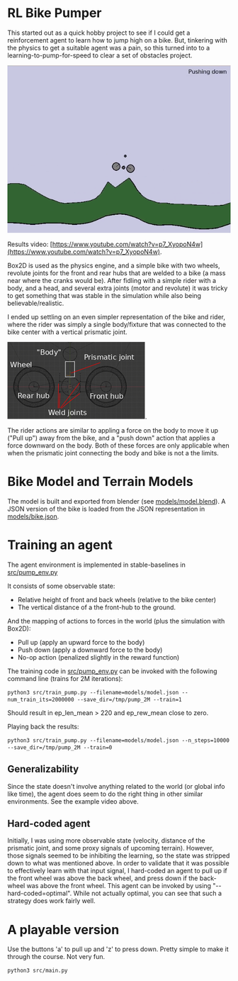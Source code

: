 # RL Bike Pumper

This started out as a quick hobby project to see if I could get
a reinforcement agent to learn how to jump high on a bike. But,
tinkering with the physics to get a suitable agent was a pain,
so this turned into to a learning-to-pump-for-speed to clear a
set of obstacles project.

![doc/screenshot.png](doc/screenshot.png)

Results video: [https://www.youtube.com/watch?v=p7_XyopoN4w](https://www.youtube.com/watch?v=p7_XyopoN4w).

Box2D is used as the physics engine, and a simple bike
with two wheels, revolute joints for the front and rear hubs that
are welded to a bike (a mass near where the cranks would be).
After fidling with a simple rider with a body, and a head, and several
extra joints (motor and revolute) it was tricky to get something that
was stable in the simulation while also being believable/realistic.

I ended up settling on an even simpler
representation of the bike and rider, where the rider was simply a single
body/fixture that was connected to the bike center with a vertical
prismatic joint.

![doc/model.png](doc/model.png).

The rider actions are similar to appling a force on the body to move it
up ("Pull up") away from the bike, and a "push down" action that applies
a force downward on the body. Both of these forces are only applicable
when when the prismatic joint connecting the body and bike is not a the limits.


# Bike Model and Terrain Models

The model is built and exported from blender (see [models/model.blend](models/model.blend)).
A JSON version of the bike is loaded from the JSON representation in [models/bike.json](models/bike.json).

# Training an agent

The agent environment is implemented in stable-baselines in [src/pump_env.py](src/pump_env.py)

It consists of some observable state:

* Relative height of front and back wheels (relative to the bike center)
* The vertical distance of a the front-hub to the ground.

And the mapping of actions to forces in the world (plus the simulation with Box2D):


* Pull up (apply an upward force to the body)
* Push down (apply a downward force to the body)
* No-op action (penalized slightly in the reward function)

The training code in [src/pump_env.py](src/train_pump.py) can be invoked with the following command line (trains for 2M iterations):

```
python3 src/train_pump.py --filename=models/model.json --num_train_its=2000000 --save_dir=/tmp/pump_2M --train=1
```
Should result in ep_len_mean > 220 and ep_rew_mean close to zero.

Playing back the results:

```
python3 src/train_pump.py --filename=models/model.json --n_steps=10000 --save_dir=/tmp/pump_2M --train=0
```

## Generalizability

Since the state doesn't involve anything related to the world (or global info
like time), the agent does seem to do the right thing in other similar environments. See the example video above.

## Hard-coded agent

Initially, I was using more observable state (velocity, distance of the prismatic joint, and
some proxy signals of upcoming terrain). However, those signals seemed to be inhibiting the
learning, so the state was stripped down to what was mentioned above. In order to
validate that it was possible to effectively learn with that input signal, I hard-coded an
agent to pull up if the front wheel was above the back wheel, and press down if the back-wheel
was above the front wheel. This agent can be invoked by using "--hard-coded=optimal". While
not actually optimal, you can see that such a strategy does work fairly well.

# A playable version

Use the buttons 'a' to pull up and 'z' to press down. Pretty simple to
make it through the course. Not very fun.

```
python3 src/main.py
```